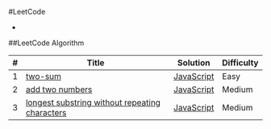 #LeetCode

-


##LeetCode Algorithm



| # | Title | Solution | Difficulty |
|---| ----- | -------- | ---------- |
|1|[two-sum](https://leetcode.com/problems/two-sum/)| [JavaScript](./algorithms/js/two-sum.js)| Easy |
|2|[add two numbers](https://leetcode.com/problems/add-two-numbers/)|[JavaScript](./algorithms/js/add-two-numbers.js)|Medium|
|3|[longest substring without repeating characters](https://leetcode.com/problems/longest-substring-without-repeating-characters/)|[JavaScript](./algorithms/js/longest-substring-without-repeating-characters.js)|Medium|
